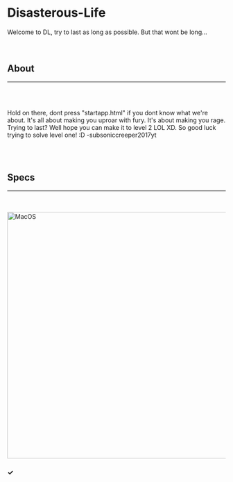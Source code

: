 # Disasterous-Life
Welcome to DL, try to last as long as possible. But that wont be long...
<br>
<br>
<br>
<h2>About</h2>
<hr size= "2" noshade>
<br>
<br>
<p> Hold on there, dont press "startapp.html" if you dont know what we're about. It's all about making you uproar with fury. It's about
making you rage. Trying to last? Well hope you can make it to level 2 LOL XD. So good luck trying to solve level one! :D
-subsoniccreeper2017yt</p>
<br>
<br>
<h2>Specs</h2>
<hr size= "2" noshade>
<br>
<br>
<img src= "https://www.lifewire.com/thmb/QaFU7NVVK_8YN8bwSbyCfXn9R-U=/768x0/filters:no_upscale():max_bytes(150000):strip_icc():format(webp)/finder-5c61c03c46e0fb000110647d.jpg" alt= "MacOS" width= "568" length= "212">
<h3>✓</h3>



